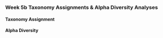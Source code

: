 ### Week 5b Taxonomy Assignments & Alpha Diversity Analyses

#### Taxonomy Assignment

#### Alpha Diversity
